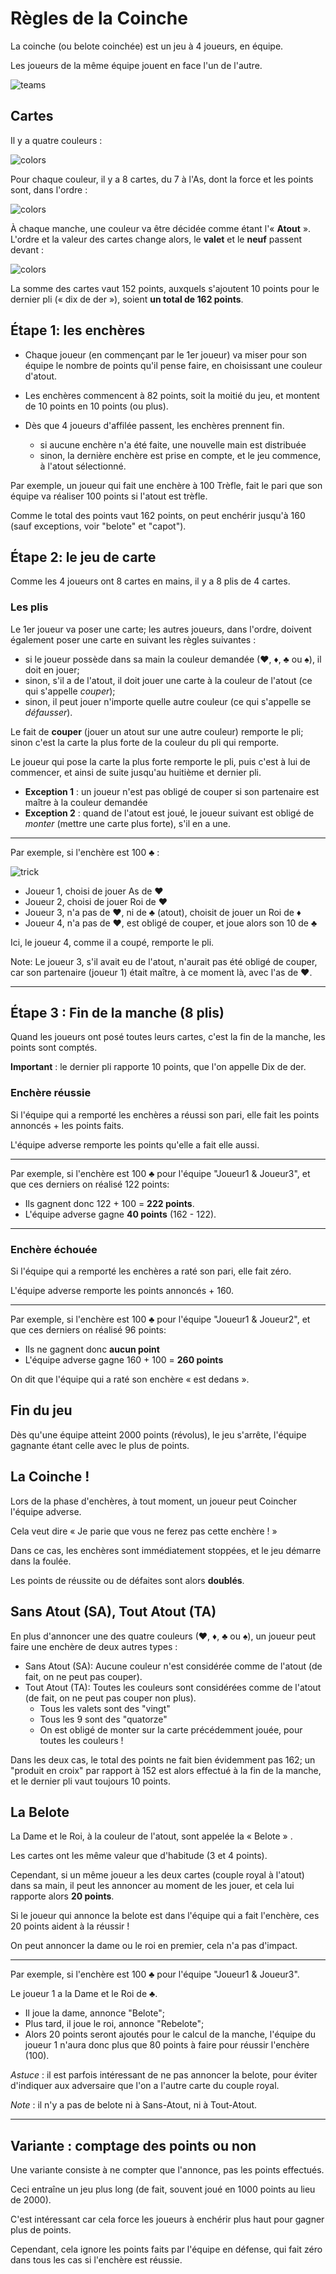 # Règles de la Coinche

La coinche (ou belote coinchée) est un jeu à 4 joueurs, en équipe.

Les joueurs de la même équipe jouent en face l'un de l'autre.

![teams](rules-fr-1.svg)

## Cartes

Il y a quatre couleurs :

![colors](rules-fr-cards-colors.svg)

Pour chaque couleur, il y a 8 cartes, du 7 à l'As, dont la force et les points
sont, dans l'ordre :

![colors](rules-fr-cards-points.svg)

À chaque manche, une couleur va être décidée comme étant l'« **Atout** ».
L'ordre et la valeur des cartes change alors, le **valet** et le **neuf**
passent devant :

![colors](rules-fr-cards-points-trump.svg)

La somme des cartes vaut 152 points, auxquels s'ajoutent 10 points pour le
dernier pli (« dix de der »), soient **un total de 162 points**.

## Étape 1: les enchères

* Chaque joueur (en commençant par le 1er joueur) va miser pour son équipe le
  nombre de points qu'il pense faire, en choisissant une couleur d'atout.

* Les enchères commencent à 82 points, soit la moitié du jeu, et montent de 10
  points en 10 points (ou plus).

* Dès que 4 joueurs d'affilée passent, les enchères prennent fin.
  * si aucune enchère n'a été faite, une nouvelle main est distribuée
  * sinon, la dernière enchère est prise en compte, et le jeu commence, à
  l'atout sélectionné.

Par exemple, un joueur qui fait une enchère à 100 Trèfle, fait le pari que son
équipe va réaliser 100 points si l'atout est trèfle.

Comme le total des points vaut 162 points, on peut enchérir jusqu'à 160 (sauf
exceptions, voir "belote" et "capot").

## Étape 2: le jeu de carte

Comme les 4 joueurs ont 8 cartes en mains, il y a 8 plis de 4 cartes.

### Les plis

Le 1er joueur va poser une carte; les autres joueurs, dans l'ordre, doivent
également poser une carte en suivant les règles suivantes :

* si le joueur possède dans sa main la couleur demandée (♥, ♦, ♣ ou ♠), il doit
  en jouer;
* sinon, s'il a de l'atout, il doit jouer une carte à la couleur de l'atout (ce
  qui s'appelle *couper*);
* sinon, il peut jouer n'importe quelle autre couleur (ce qui s'appelle se
  *défausser*).

Le fait de **couper** (jouer un atout sur une autre couleur) remporte le pli;
sinon c'est la carte la plus forte de la couleur du pli qui remporte.

Le joueur qui pose la carte la plus forte remporte le pli, puis c'est à lui de
commencer, et ainsi de suite jusqu'au huitième et dernier pli.

* **Exception 1** : un joueur n'est pas obligé de couper si son partenaire est
  maître à la couleur demandée
* **Exception 2** : quand de l'atout est joué, le joueur suivant est obligé de
  *monter* (mettre une carte plus forte), s'il en a une.

---

Par exemple, si l'enchère est 100 ♣ :

![trick](rules-fr-trick-example.svg)

* Joueur 1, choisi de jouer As de ♥
* Joueur 2, choisi de jouer Roi de ♥
* Joueur 3, n'a pas de ♥, ni de ♣ (atout), choisit de jouer un Roi de ♦
* Joueur 4, n'a pas de ♥, est obligé de couper, et joue alors son 10 de ♣

Ici, le joueur 4, comme il a coupé, remporte le pli.

Note: Le joueur 3, s'il avait eu de l'atout, n'aurait pas été obligé de couper,
car son partenaire (joueur 1) était maître, à ce moment là, avec l'as de ♥.

---

## Étape 3 : Fin de la manche (8 plis)

Quand les joueurs ont posé toutes leurs cartes, c'est la fin de la manche, les
points sont comptés.

**Important** : le dernier pli rapporte 10 points, que l'on appelle Dix de der.

### Enchère réussie

Si l'équipe qui a remporté les enchères a réussi son pari, elle fait les points annoncés + les points faits.

L'équipe adverse remporte les points qu'elle a fait elle aussi.

---

Par exemple, si l'enchère est 100 ♣ pour l'équipe "Joueur1 & Joueur3", et que
ces derniers on réalisé 122 points:

* Ils gagnent donc 122 + 100 = **222 points**.
* L'équipe adverse gagne **40 points** (162 - 122).

---

### Enchère échouée

Si l'équipe qui a remporté les enchères a raté son pari, elle fait zéro.

L'équipe adverse remporte les points annoncés + 160.

---

Par exemple, si l'enchère est 100 ♣ pour l'équipe "Joueur1 & Joueur2", et que
ces derniers on réalisé 96 points:

* Ils ne gagnent donc **aucun point**
* L'équipe adverse gagne 160 + 100 = **260 points**

On dit que l'équipe qui a raté son enchère « est dedans ».

## Fin du jeu

Dès qu'une équipe atteint 2000 points (révolus), le jeu s'arrête, l'équipe
gagnante étant celle avec le plus de points.

## La Coinche !

Lors de la phase d'enchères, à tout moment, un joueur peut Coincher l'équipe
adverse.

Cela veut dire « Je parie que vous ne ferez pas cette enchère ! »

Dans ce cas, les enchères sont immédiatement stoppées, et le jeu démarre dans la
foulée.

Les points de réussite ou de défaites sont alors **doublés**.

## Sans Atout (SA), Tout Atout (TA)

En plus d'annoncer une des quatre couleurs (♥, ♦, ♣ ou ♠), un joueur peut faire
une enchère de deux autres types :

* Sans Atout (SA): Aucune couleur n'est considérée comme de l'atout (de fait, on
  ne peut pas couper).
* Tout Atout (TA): Toutes les couleurs sont considérées comme de l'atout (de
  fait, on ne peut pas couper non plus).
  * Tous les valets sont des "vingt"
  * Tous les 9 sont des "quatorze"
  * On est obligé de monter sur la carte précédemment jouée, pour toutes les
    couleurs !

Dans les deux cas, le total des points ne fait bien évidemment pas 162; un
"produit en croix" par rapport à 152 est alors effectué à la fin de la manche,
et le dernier pli vaut toujours 10 points.

## La Belote

La Dame et le Roi, à la couleur de l'atout, sont appelée la « Belote » .

Les cartes ont les même valeur que d'habitude (3 et 4 points).

Cependant, si un même joueur a les deux cartes (couple royal à l'atout) dans sa
main, il peut les annoncer au moment de les jouer, et cela lui rapporte alors
**20 points**.

Si le joueur qui annonce la belote est dans l'équipe qui a fait l'enchère, ces
20 points aident à la réussir !

On peut annoncer la dame ou le roi en premier, cela n'a pas d'impact.

---

Par exemple, si l'enchère est 100 ♣ pour l'équipe "Joueur1 & Joueur3".

Le joueur 1 a la Dame et le Roi de ♣.

* Il joue la dame, annonce "Belote";
* Plus tard, il joue le roi, annonce "Rebelote";
* Alors 20 points seront ajoutés pour le calcul de la manche, l'équipe du joueur 1 n'aura donc
  plus que 80 points à faire pour réussir l'enchère (100).

*Astuce* : il est parfois intéressant de ne pas annoncer la belote, pour éviter
d'indiquer aux adversaire que l'on a l'autre carte du couple royal.

*Note* : il n'y a pas de belote ni à Sans-Atout, ni à Tout-Atout.

---

## Variante : comptage des points ou non

Une variante consiste à ne compter que l'annonce, pas les points effectués.

Ceci entraîne un jeu plus long (de fait, souvent joué en 1000 points au lieu de
2000).

C'est intéressant car cela force les joueurs à enchérir plus haut pour gagner
plus de points.

Cependant, cela ignore les points faits par l'équipe en défense, qui fait zéro
dans tous les cas si l'enchère est réussie.
